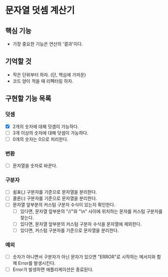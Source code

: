 # 문자열 덧셈 계산기

## 핵심 기능

- 가장 중요한 기능은 연산의 '결과'이다.

## 기억할 것

- 작은 단위부터 하자. (단, 핵심에 가까운)
- 코드 양이 적을 때 리펙터링 하자.

## 구현할 기능 목록

### 덧셈

- [x] 2개의 숫자에 대해 덧셈이 가능하다.
- [ ] 3개 이상의 숫자에 대해 덧셈이 가능하다.
- [ ] 0개의 숫자는 0으로 처리한다.

### 변환

- [ ] 문자열을 숫자로 바꾼다.

### 구분자

- [ ] 쉼표(,) 구분자를 기준으로 문자열을 분리한다.
- [ ] 콜론(:) 구분자를 기준으로 문자열을 분리한다.
- [ ] 문자열 앞부분의 커스텀 구분자 수식이 있는지 확인한다.
  - [ ] 있다면, 문자열 앞부분의 "//"와 "\n" 사이에 위치하는 문자를 커스텀 구분자를 찾는다.
  - [ ] 있다면, 문자열 앞부분의 커스텀 구분자 수식을 문자열에 제외한다.
  - [ ] 있다면, 커스텀 구분자를 기준으로 문자열을 분리한다.

### 예외

- [ ] 숫자가 아니면서 구분자가 아닌 문자가 있으면 "ERROR"로 시작하는 메서지와 함께 Error를 발생시킨다.
- [ ] Error가 발생하면 애플리케이션은 종료된다.
